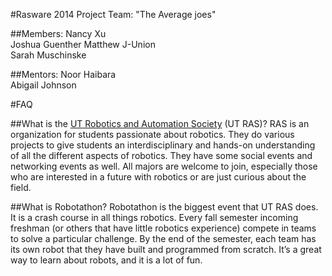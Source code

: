 #Rasware 2014 Project
Team: "The Average joes"

##Members:
Nancy Xu  
Joshua Guenther
Matthew J-Union  
Sarah Muschinske  

##Mentors:
Noor Haibara  
Abigail Johnson  

#FAQ

##What is the [UT Robotics and Automation Society](http://ras.ece.utexas.edu/) (UT RAS)?
RAS is an organization for students passionate about robotics.
They do various projects to give students an interdisciplinary and hands-on understanding of all the different aspects of robotics. They have some social events and  networking events as well.
All majors are welcome to join, especially those who are interested in a future with robotics or are just curious about the field.

##What is Robotathon?
Robotathon is the biggest event that UT RAS does.
It is a crash course in all things robotics.
Every fall semester incoming freshman (or others that have little robotics experience) compete in teams to solve a particular challenge.
By the end of the semester, each team has its own robot that they have built and programmed from scratch.
It’s a great way to learn about robots, and it is a lot of fun.
